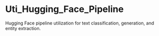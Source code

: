 # Uti_Hugging_Face_Pipeline
Hugging Face pipeline utilization for text classification, generation, and entity extraction.

